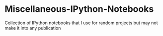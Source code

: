 Miscellaneous-IPython-Notebooks
===============================

Collection of IPython notebooks that I use for random projects but may not make it into any publication
